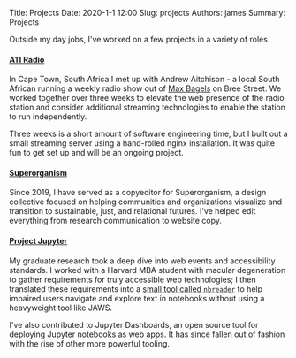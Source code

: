 Title: Projects
Date: 2020-1-1 12:00
Slug: projects
Authors: james
Summary: Projects

Outside my day jobs, I've worked on a few projects in a variety of roles.

#### [A11 Radio](http://a11radio.com)

In Cape Town, South Africa I met up with Andrew Aitchison - a local South African running a weekly radio show out of [Max Bagels](https://www.maxbagels.com/) on Bree Street. We worked together over three weeks to elevate the web presence of the radio station and consider additional streaming technologies to enable the station to run independently.

Three weeks is a short amount of software engineering time, but I built out a small streaming server using a hand-rolled nginx installation. It was quite fun to get set up and will be an ongoing project.

#### [Superorganism](http://superorg.ca/about/)

Since 2019, I have served as a copyeditor for Superorganism, a design collective focused on helping communities and organizations visualize and transition to sustainable, just, and relational futures. I've helped edit everything from research communication to website copy.

#### [Project Jupyter](https://jupyter.org)

My graduate research took a deep dive into web events and accessibility standards. I worked with a Harvard MBA student with macular degeneration to gather requirements for truly accessible web technologies; I then translated these requirements into a [small tool called `nbreader`](https://jameslmart.in/jupyter-a11y) to help impaired users navigate and explore text in notebooks without using a heavyweight tool like JAWS.

I've also contributed to Jupyter Dashboards, an open source tool for deploying Jupyter notebooks as web apps. It has since fallen out of fashion with the rise of other more powerful tooling.
